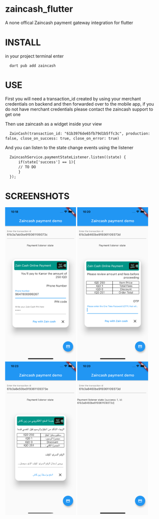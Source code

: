 # zaincash_flutter
A none offical Zaincash payment gateway integration for flutter

# INSTALL

in your project terminal enter
```
  dart pub add zaincash
```

# USE
First you will need a transaction_id created by using your merchant credentials on backend and then forwarded over to the mobile app, if you do not have merchant credentials please contact the zaincash support to get one

Then use zaincash as a widget inside your view
```
  ZainCash(transaction_id: "61b3976de65fb79d1b5ffc3c", production: false, close_on_success: true, close_on_error: true)
```
And you can listen to the state change events using the listener
```
  ZaincashService.paymentStateListener.listen((state) {
      if(state['success'] == 1){
      // TO DO
      }
  });
```

# SCREENSHOTS
<p float="left">
<img src="https://github.com/karrarkazuya/zaincash_flutter/blob/main/git_images/1.png" alt="1" height="500">
<img src="https://github.com/karrarkazuya/zaincash_flutter/blob/main/git_images/2.png" alt="1" height="500">
<img src="https://github.com/karrarkazuya/zaincash_flutter/blob/main/git_images/3.png" alt="1" height="500">
<img src="https://github.com/karrarkazuya/zaincash_flutter/blob/main/git_images/4.png" alt="1" height="500">
</p>
